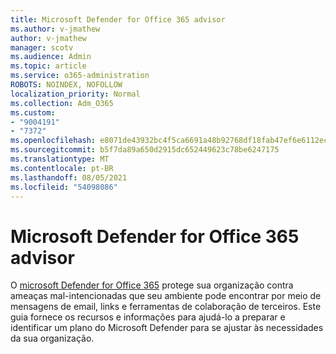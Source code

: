 ```yaml
---
title: Microsoft Defender for Office 365 advisor
ms.author: v-jmathew
author: v-jmathew
manager: scotv
ms.audience: Admin
ms.topic: article
ms.service: o365-administration
ROBOTS: NOINDEX, NOFOLLOW
localization_priority: Normal
ms.collection: Adm_O365
ms.custom:
- "9004191"
- "7372"
ms.openlocfilehash: e8071de43932bc4f5ca6691a48b92768df18fab47ef6e6112ecc8604678b6408
ms.sourcegitcommit: b5f7da89a650d2915dc652449623c78be6247175
ms.translationtype: MT
ms.contentlocale: pt-BR
ms.lasthandoff: 08/05/2021
ms.locfileid: "54098086"
---
```

# <a name="microsoft-defender-for-office-365-advisor"></a>Microsoft Defender for Office 365 advisor

O [microsoft Defender for Office 365](https://go.microsoft.com/fwlink/?linkid=2146614) protege sua organização contra ameaças mal-intencionadas que seu ambiente pode encontrar por meio de mensagens de email, links e ferramentas de colaboração de terceiros. Este guia fornece os recursos e informações para ajudá-lo a preparar e identificar um plano do Microsoft Defender para se ajustar às necessidades da sua organização.
